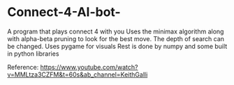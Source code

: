 # Connect-4-AI-bot-
A program that plays connect 4 with you
Uses the minimax algorithm along with alpha-beta pruning to look for the best move. 
The depth of search can be changed.
Uses pygame for visuals 
Rest is done by numpy and some built in python libraries

Reference: https://www.youtube.com/watch?v=MMLtza3CZFM&t=60s&ab_channel=KeithGalli

